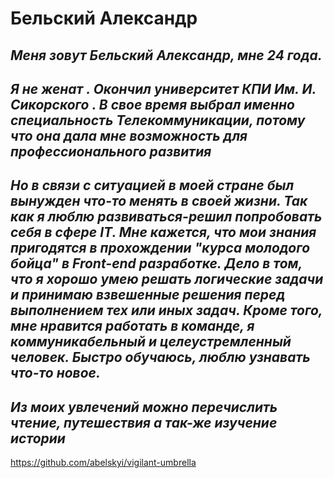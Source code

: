 # **Бельский Александр**
## *Меня зовут Бельский Александр, мне 24 года.*
## *Я не женат . Окончил университет **КПИ Им. И. Сикорского** . В свое время выбрал именно специальность Телекоммуникации, потому что она дала мне возможность для профессионального развития*
## *Но в связи с ситуацией в моей стране был вынужден что-то менять в своей жизни. Так как я люблю развиваться-решил попробовать себя в сфере IT. Мне кажется, что мои знания пригодятся в прохождении "курса молодого бойца" в **Front-end разработке**. Дело в том, что я хорошо умею решать логические задачи и принимаю взвешенные решения перед выполнением тех или иных задач. Кроме того, мне нравится работать в команде, я коммуникабельный и целеустремленный человек. Быстро обучаюсь, люблю узнавать что-то новое.* 
## *Из моих увлечений можно перечислить чтение, путешествия а так-же изучение истории*

https://github.com/abelskyi/vigilant-umbrella